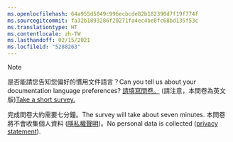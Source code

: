 ```yaml
---
ms.openlocfilehash: 64a955d5049c996ecbcde82b182390d7f19f774f
ms.sourcegitcommit: fa32b1893286f20271fa4ec4be8fc68bd135f53c
ms.translationtype: HT
ms.contentlocale: zh-TW
ms.lasthandoff: 02/15/2021
ms.locfileid: "5288263"
---
```

> [!NOTE]
><span data-ttu-id="899c2-101">是否能請您告知您偏好的慣用文件語言？</span><span class="sxs-lookup"><span data-stu-id="899c2-101">Can you tell us about your documentation language preferences?</span></span> <span data-ttu-id="899c2-102">[請填寫問卷。](https://aka.ms/BAG_Docs_Language_Survey) (請注意，本問卷為英文版)</span><span class="sxs-lookup"><span data-stu-id="899c2-102">[Take a short survey.](https://aka.ms/BAG_Docs_Language_Survey)</span></span>
>
><span data-ttu-id="899c2-103">完成問卷大約需要七分鐘。</span><span class="sxs-lookup"><span data-stu-id="899c2-103">The survey will take about seven minutes.</span></span> <span data-ttu-id="899c2-104">本問卷將不會收集個人資料 ([隱私權聲明](https://go.microsoft.com/fwlink/?LinkId=521839))。</span><span class="sxs-lookup"><span data-stu-id="899c2-104">No personal data is collected ([privacy statement](https://go.microsoft.com/fwlink/?LinkId=521839)).</span></span>
